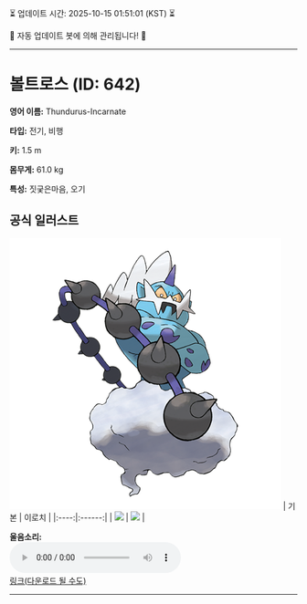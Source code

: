 
⏳ 업데이트 시간: 2025-10-15 01:51:01 (KST) ⏳

🤖 자동 업데이트 봇에 의해 관리됩니다! 🤖

---

# 볼트로스 (ID: 642)
**영어 이름:** Thundurus-Incarnate

**타입:** 전기, 비행

**키:** 1.5 m

**몸무게:** 61.0 kg

**특성:** 짓궂은마음, 오기

## 공식 일러스트
![](https://raw.githubusercontent.com/PokeAPI/sprites/master/sprites/pokemon/other/official-artwork/642.png)
| 기본 | 이로치 |
|:----:|:------:|
| <img src="https://raw.githubusercontent.com/PokeAPI/sprites/master/sprites/pokemon/642.png" width="200"> | <img src="https://raw.githubusercontent.com/PokeAPI/sprites/master/sprites/pokemon/shiny/642.png" width="200"> |

**울음소리:**<br><audio controls src="https://raw.githubusercontent.com/PokeAPI/cries/main/cries/pokemon/latest/642.ogg"></audio><br> [링크(다운로드 될 수도)](https://raw.githubusercontent.com/PokeAPI/cries/main/cries/pokemon/latest/642.ogg)


---
